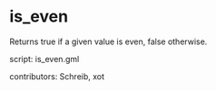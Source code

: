 is_even
=======

Returns true if a given value is even, false otherwise.

script: is_even.gml

contributors: Schreib, xot
